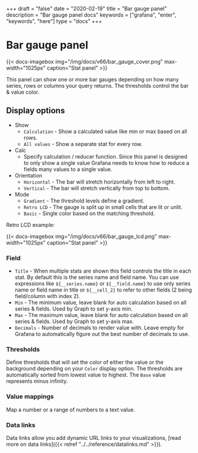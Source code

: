 +++
draft = "false"
date = "2020-02-19"
title = "Bar gauge panel"
description = "Bar gauge panel docs"
keywords = ["grafana", "enter", "keywords", "here"]
type = "docs"
+++

# Bar gauge panel

{{< docs-imagebox img="/img/docs/v66/bar_gauge_cover.png" max-width="1025px" caption="Stat panel" >}}

This panel can show one or more bar gauges depending on how many series, rows or columns your query returns. The
thresholds control the bar & value color.

## Display options

* Show
  * `Calculation` - Show a calculated value like min or max based on all rows.
  * `All values` - Show a separate stat for every row.
* Calc
  * Specify calculation / reducer function. Since this panel is designed to only show a single value Grafana needs to
    know how to reduce a fields many values to a single value.
* Orientation
  * `Horizontal` - The bar will stretch horizontally from left to right.
  * `Vertical` - The bar will stretch vertically from top to bottom.
* Mode
  * `Gradient` - The threshold levels define a gradient.
  * `Retro LCD` - The gauge is split up in small cells that are lit or unlit.
  * `Basic` - Single color based on the matching threshold.

Retro LCD example:

{{< docs-imagebox img="/img/docs/v66/bar_gauge_lcd.png" max-width="1025px" caption="Stat panel" >}}

### Field

* `Title` - When multiple stats are shown this field controls the title in each stat. By default this is the series name
 and field name. You can use expressions like `${__series.name}` or `${__field.name}` to use only series name or field
 name in title or `${__cell_2}` to refer to other fields (2 being field/column with index 2).
* `Min` - The minimum value, leave blank for auto calculation based on all series & fields. Used by Graph to set y-axis min.
* `Max` - The maximum value, leave blank for auto calculation based on all series & fields. Used by Graph to set y-axis max.
* `Decimals` - Number of decimals to render value with. Leave empty for Grafana to automatically figure out the best
 number of decimals to use.

### Thresholds

Define thresholds that will set the color of either the value or the background depending on your `Color` display option. The
thresholds are automatically sorted from lowest value to highest. The `Base` value represents minus infinity.


### Value mappings

Map a number or a range of numbers to a text value.

### Data links

Data links allow you add dynamic URL links to your visualizations, [read more on data links]({{< relref "../../reference/datalinks.md" >}}).

